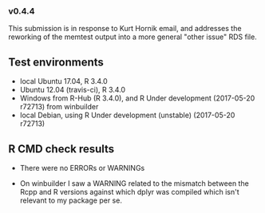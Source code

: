 
### v0.4.4

This submission is in response to Kurt Hornik email, and addresses the reworking
of the memtest output into a more general "other issue" RDS file.


## Test environments

- local Ubuntu 17.04, R 3.4.0
- Ubuntu 12.04 (travis-ci), R 3.4.0
- Windows from R-Hub (R 3.4.0), and R Under development (2017-05-20 r72713) from
  winbuilder
- local Debian, using R Under development (unstable) (2017-05-20 r72713)

## R CMD check results

- There were no ERRORs or WARNINGs

- On winbuilder I saw a WARNING related to the mismatch between the Rcpp and R
  versions against which dplyr was compiled which isn't relevant to my package
  per se.
